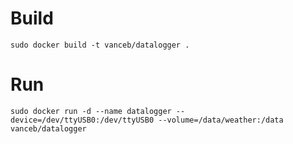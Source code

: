 Build
=====

    sudo docker build -t vanceb/datalogger .

Run
===

    sudo docker run -d --name datalogger --device=/dev/ttyUSB0:/dev/ttyUSB0 --volume=/data/weather:/data vanceb/datalogger
